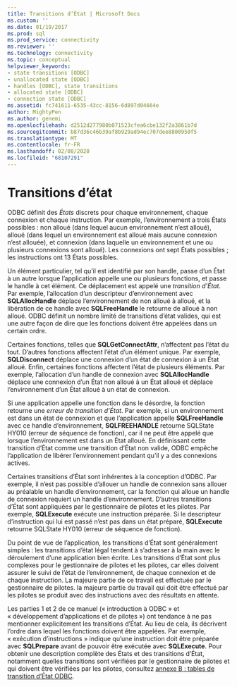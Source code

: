 ```yaml
---
title: Transitions d’État | Microsoft Docs
ms.custom: ''
ms.date: 01/19/2017
ms.prod: sql
ms.prod_service: connectivity
ms.reviewer: ''
ms.technology: connectivity
ms.topic: conceptual
helpviewer_keywords:
- state transitions [ODBC]
- unallocated state [ODBC]
- handles [ODBC], state transitions
- allocated state [ODBC]
- connection state [ODBC]
ms.assetid: fc741611-6535-43cc-8156-6d897d04664e
author: MightyPen
ms.author: genemi
ms.openlocfilehash: d2512d277980b071523cfea6cbe132f2a3861b7d
ms.sourcegitcommit: b87d36c46b39af8b929ad94ec707dee8800950f5
ms.translationtype: MT
ms.contentlocale: fr-FR
ms.lasthandoff: 02/08/2020
ms.locfileid: "68107291"
---
```

# <a name="state-transitions"></a>Transitions d’état
ODBC définit des *États* discrets pour chaque environnement, chaque connexion et chaque instruction. Par exemple, l’environnement a trois États possibles : non alloué (dans lequel aucun environnement n’est alloué), alloué (dans lequel un environnement est alloué mais aucune connexion n’est allouée), et connexion (dans laquelle un environnement et une ou plusieurs connexions sont alloué). Les connexions ont sept États possibles ; les instructions ont 13 États possibles.  
  
 Un élément particulier, tel qu’il est identifié par son handle, passe d’un État à un autre lorsque l’application appelle une ou plusieurs fonctions, et passe le handle à cet élément. Ce déplacement est appelé une *transition d’État*. Par exemple, l’allocation d’un descripteur d’environnement avec **SQLAllocHandle** déplace l’environnement de non alloué à alloué, et la libération de ce handle avec **SQLFreeHandle** le retourne de alloué à non alloué. ODBC définit un nombre limité de transitions d’état valides, qui est une autre façon de dire que les fonctions doivent être appelées dans un certain ordre.  
  
 Certaines fonctions, telles que **SQLGetConnectAttr**, n’affectent pas l’état du tout. D’autres fonctions affectent l’état d’un élément unique. Par exemple, **SQLDisconnect** déplace une connexion d’un état de connexion à un État alloué. Enfin, certaines fonctions affectent l’état de plusieurs éléments. Par exemple, l’allocation d’un handle de connexion avec **SQLAllocHandle** déplace une connexion d’un État non alloué à un État alloué et déplace l’environnement d’un État alloué à un état de connexion.  
  
 Si une application appelle une fonction dans le désordre, la fonction retourne une *erreur de transition d’État*. Par exemple, si un environnement est dans un état de connexion et que l’application appelle **SQLFreeHandle** avec ce handle d’environnement, **SQLFREEHANDLE** retourne SQLState HY010 (erreur de séquence de fonction), car il ne peut être appelé que lorsque l’environnement est dans un État alloué. En définissant cette transition d’État comme une transition d’État non valide, ODBC empêche l’application de libérer l’environnement pendant qu’il y a des connexions actives.  
  
 Certaines transitions d’État sont inhérentes à la conception d’ODBC. Par exemple, il n’est pas possible d’allouer un handle de connexion sans allouer au préalable un handle d’environnement, car la fonction qui alloue un handle de connexion requiert un handle d’environnement. D’autres transitions d’État sont appliquées par le gestionnaire de pilotes et les pilotes. Par exemple, **SQLExecute** exécute une instruction préparée. Si le descripteur d’instruction qui lui est passé n’est pas dans un état préparé, **SQLExecute** retourne SQLState HY010 (erreur de séquence de fonction).  
  
 Du point de vue de l’application, les transitions d’État sont généralement simples : les transitions d’état légal tendent à s’adresser à la main avec le déroulement d’une application bien écrite. Les transitions d’État sont plus complexes pour le gestionnaire de pilotes et les pilotes, car elles doivent assurer le suivi de l’état de l’environnement, de chaque connexion et de chaque instruction. La majeure partie de ce travail est effectuée par le gestionnaire de pilotes. la majeure partie du travail qui doit être effectué par les pilotes se produit avec des instructions avec des résultats en attente.  
  
 Les parties 1 et 2 de ce manuel (« introduction à ODBC » et « développement d’applications et de pilotes ») ont tendance à ne pas mentionner explicitement les transitions d’État. Au lieu de cela, ils décrivent l’ordre dans lequel les fonctions doivent être appelées. Par exemple, « exécution d’instructions » indique qu’une instruction doit être préparée avec **SQLPrepare** avant de pouvoir être exécutée avec **SQLExecute**. Pour obtenir une description complète des États et des transitions d’État, notamment quelles transitions sont vérifiées par le gestionnaire de pilotes et qui doivent être vérifiées par les pilotes, consultez [annexe B : tables de transition d’État ODBC](../../../odbc/reference/appendixes/appendix-b-odbc-state-transition-tables.md).
